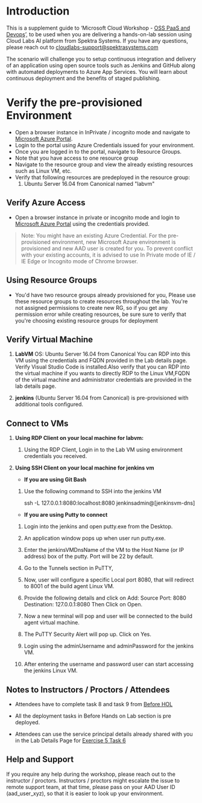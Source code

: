 # Introduction

This is a supplement guide to ‘Microsoft Cloud Workshop - [OSS PaaS and Devops](https://github.com/Microsoft/MCW-OSS-PaaS-and-DevOps/blob/master/Hands-on%20lab/HOL%20step-by%20step%20-%20OSS%20PaaS%20and%20DevOps.md)’, to be used when you are delivering a hands-on-lab session using Cloud Labs AI platform from Spektra Systems. If you have any questions, please reach out to cloudlabs-support@spektrasystems.com

The scenario will challenge you to setup continuous integration and delivery of an application using open source tools such as Jenkins and GitHub along with automated deployments to Azure App Services. You will learn about continuous deployment and the benefits of staged publishing.

# Verify the pre-provisioned Environment

* Open a browser instance in InPrivate / incognito mode and navigate to [Microsoft Azure Portal](https://portal.azure.com).
* Login to the portal using Azure Credentials issued for your environment.  
* Once you are logged in to the portal, navigate to Resource Groups. 
* Note that you have access to one resource group  
* Navigate to the resource group and view the already existing resources such as Linux VM, etc.
* Verify that following resources are predeployed in the resource group:
  1. Ubuntu Server 16.04 from Canonical named "labvm"


## Verify Azure Access

* Open a browser instance in private or incognito mode and login to [Microsoft Azure Portal](https://portal.azure.com) using the credentials provided.

> Note: You might have an existing Azure Credential. For the pre-provisioned environment, new Microsoft Azure environment is provisioned and new AAD user is created for you. To prevent conflict with your existing accounts, it is advised to use In Private mode of IE / IE Edge or Incognito mode of Chrome browser.

## Using Resource Groups
* You'd have two resource groups already provisioned for you, Please use these resource groups to create resources throughout the lab. You're not assigned permissions to create new RG, so if you get any permission error while creating resources, be sure sure to verify that you're choosing existing resource groups for deployment

## Verify Virtual Machine

1. **LabVM** 
  OS: Ubuntu Server 16.04 from Canonical
  You can RDP into this VM using the credentials and FQDN provided in the Lab details page.
  Verify Visual Studio Code is installed.Also verify that you can RDP into the virtual machine if you wants to directly RDP to the Linux VM,FQDN of the virtual machine and administrator credentials are provided in the lab details page.

2. **jenkins** (Ubuntu Server 16.04 from Canonical) is pre-provisioned with additional tools configured.

## Connect to VMs

1. **Using RDP Client on your local machine for labvm:**

    1.	Using the RDP Client, Login in to the Lab VM using environment credentials you received.

2. **Using SSH Client on your local machine for jenkins vm** 
 
   * **If you are using Git Bash**
  
    1. Use the following command to SSH into the jenkins VM
    
       ssh -L 127.0.0.1:8080:localhost:8080 jenkinsadmin@[jenkinsvm-dns]

   * **If you are using Putty to connect** 

    1.	Login into the jenkins and open putty.exe from the Desktop.

    2.	An application window pops up when user run putty.exe.

    3.	Enter the jenkinsVMDnsName of the VM to the Host Name (or IP address) box of the putty. Port will be 22 by default.

    4.	Go to the Tunnels section in PuTTY, 
 
    5.	Now, user will configure a specific Local port 8080, that will redirect to 8001 of the build agent Linux VM. 

    6.	Provide the following details and click on Add:
       Source Port: 8080
       Destination: 127.0.0.1:8080
       Then Click on Open.
 
    7.	Now a new terminal will pop and user will be connected to the build agent virtual machine.

    8.	The PuTTY Security Alert will pop up. Click on Yes.

    9.	Login using the adminUsername and adminPassword for the jenkins VM.
 
    10.	After entering the username and password user can start accessing the jenkins Linux VM.

    
## Notes to Instructors / Proctors / Attendees

* Attendees have to complete task 8 and task 9 from [Before HOL](https://github.com/Microsoft/MCW-OSS-PaaS-and-DevOps/blob/master/Hands-on%20lab/Before%20the%20HOL.md#task-4-create-github-account)

* All the deployment tasks in Before Hands on Lab section is pre deployed.

* Attendees can use the service principal details already shared with you in the Lab Details Page for [Exercise 5 Task 6](https://github.com/Microsoft/MCW-OSS-PaaS-and-DevOps/blob/master/Hands-on%20lab/HOL%20step-by%20step%20-%20OSS%20PaaS%20and%20DevOps.md#task-6-add-an-azure-service-principal-for-jenkins)
 

## Help and Support

If you require any help during the workshop, please reach out to the instructor / proctors. Instructors / proctors might escalate the issue to remote support team, at that time, please pass on your AAD User ID (aad_user_xyz), so that it is easier to look up your environment.
